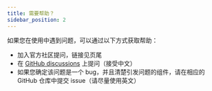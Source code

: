 ```yaml
---
title: 需要帮助？
sidebar_position: 2
---
```


如果您在使用中遇到问题，可以通过以下方式获取帮助：

- 加入官方社区提问，链接见页尾
- 在 [GitHub discussions](https://github.com/orgs/tuihub/discussions) 上提问（接受中文）
- 如果您确定该问题是一个 bug，并且清楚引发问题的组件，请在相应的 GitHub 仓库中提交 issue（请尽量使用英文）
